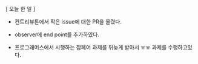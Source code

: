 \[ 오늘 한 일 \]

- 컨트리뷰톤에서 작은 issue에 대한 PR을 올렸다.

- observer에 end point를 추가하였다. 

- 프로그래머스에서 시행하는 잡페어 과제를 뒤늦게 받아서 ㅠㅠ 과제를 수행하고있다.
